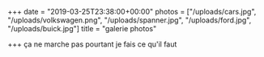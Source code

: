 +++
date = "2019-03-25T23:38:00+00:00"
photos = ["/uploads/cars.jpg", "/uploads/volkswagen.png", "/uploads/spanner.jpg", "/uploads/ford.jpg", "/uploads/buick.jpg"]
title = "galerie photos"

+++
ça ne marche pas pourtant je fais ce qu'il faut